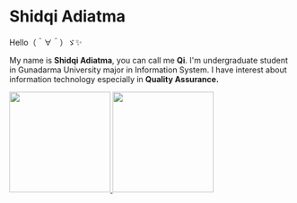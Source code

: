 # Shidqi Adiatma

Hello（＾∀＾）ゞ✨

My name is **Shidqi Adiatma**, you can call me **Qi**.
 I'm undergraduate student in Gunadarma University major in Information System.
 I have interest about information technology especially in **Quality Assurance.**

<p align="left">
<a href="https://github.com/shidqiadiatma?tab=repositories">
  <img height="180em" src="https://github-readme-stats-eight-theta.vercel.app/api?username=shidqiadiatma&show_icons=true&theme=merko"/>
  <img height="180em" src="https://github-readme-stats-eight-theta.vercel.app/api/top-langs/?username=shidqiadiatma&layout=compact&langs_count=8&theme=merko"/>
</a>
</p>


<!---
shidqiadiatma/shidqiadiatma is a ✨ special ✨ repository because its `README.md` (this file) appears on your GitHub profile.
You can click the Preview link to take a look at your changes.
--->
